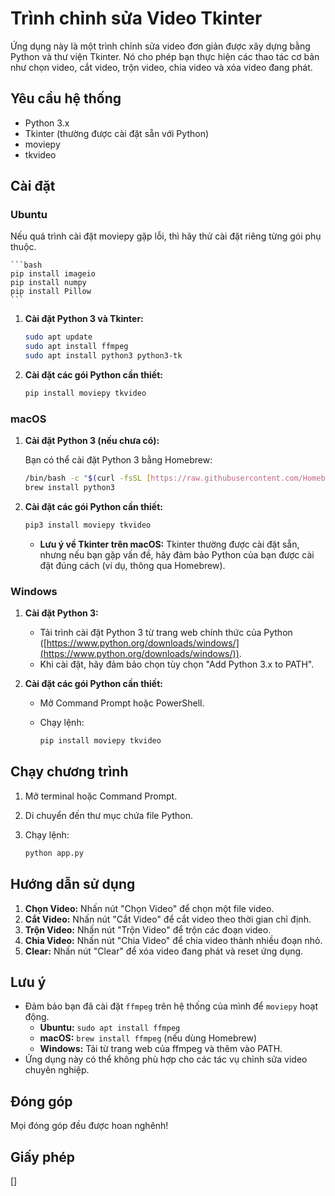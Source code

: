 # Trình chỉnh sửa Video Tkinter

Ứng dụng này là một trình chỉnh sửa video đơn giản được xây dựng bằng Python và thư viện Tkinter. Nó cho phép bạn thực hiện các thao tác cơ bản như chọn video, cắt video, trộn video, chia video và xóa video đang phát.

## Yêu cầu hệ thống

- Python 3.x
- Tkinter (thường được cài đặt sẵn với Python)
- moviepy
- tkvideo

## Cài đặt

### Ubuntu
Nếu quá trình cài đặt moviepy gặp lỗi, thì hãy thử cài đặt riêng từng gói phụ thuộc.

    ```bash
    pip install imageio
    pip install numpy
    pip install Pillow
    ```


1.  **Cài đặt Python 3 và Tkinter:**

    ```bash
    sudo apt update
    sudo apt install ffmpeg
    sudo apt install python3 python3-tk
    ```

2.  **Cài đặt các gói Python cần thiết:**

    ```bash
    pip install moviepy tkvideo
    ```

### macOS

1.  **Cài đặt Python 3 (nếu chưa có):**

    Bạn có thể cài đặt Python 3 bằng Homebrew:

    ```bash
    /bin/bash -c "$(curl -fsSL [https://raw.githubusercontent.com/Homebrew/install/HEAD/install.sh](https://raw.githubusercontent.com/Homebrew/install/HEAD/install.sh))"
    brew install python3
    ```

2.  **Cài đặt các gói Python cần thiết:**

    ```bash
    pip3 install moviepy tkvideo
    ```

    - **Lưu ý về Tkinter trên macOS:** Tkinter thường được cài đặt sẵn, nhưng nếu bạn gặp vấn đề, hãy đảm bảo Python của bạn được cài đặt đúng cách (ví dụ, thông qua Homebrew).

### Windows

1.  **Cài đặt Python 3:**

    - Tải trình cài đặt Python 3 từ trang web chính thức của Python ([https://www.python.org/downloads/windows/](https://www.python.org/downloads/windows/)).
    - Khi cài đặt, hãy đảm bảo chọn tùy chọn "Add Python 3.x to PATH".

2.  **Cài đặt các gói Python cần thiết:**

    - Mở Command Prompt hoặc PowerShell.
    - Chạy lệnh:

      ```bash
      pip install moviepy tkvideo
      ```

## Chạy chương trình

1.  Mở terminal hoặc Command Prompt.
2.  Di chuyển đến thư mục chứa file Python.
3.  Chạy lệnh:

    ```bash
    python app.py
    ```

## Hướng dẫn sử dụng

1.  **Chọn Video:** Nhấn nút "Chọn Video" để chọn một file video.
2.  **Cắt Video:** Nhấn nút "Cắt Video" để cắt video theo thời gian chỉ định.
3.  **Trộn Video:** Nhấn nút "Trộn Video" để trộn các đoạn video.
4.  **Chia Video:** Nhấn nút "Chia Video" để chia video thành nhiều đoạn nhỏ.
5.  **Clear:** Nhấn nút "Clear" để xóa video đang phát và reset ứng dụng.

## Lưu ý

- Đảm bảo bạn đã cài đặt `ffmpeg` trên hệ thống của mình để `moviepy` hoạt động.
  - **Ubuntu:** `sudo apt install ffmpeg`
  - **macOS:** `brew install ffmpeg` (nếu dùng Homebrew)
  - **Windows:** Tải từ trang web của ffmpeg và thêm vào PATH.
- Ứng dụng này có thể không phù hợp cho các tác vụ chỉnh sửa video chuyên nghiệp.

## Đóng góp

Mọi đóng góp đều được hoan nghênh!

## Giấy phép

[]
